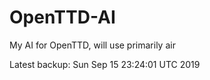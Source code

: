 # OpenTTD-AI
My AI for OpenTTD, will use primarily air

Latest backup: Sun Sep 15 23:24:01 UTC 2019
